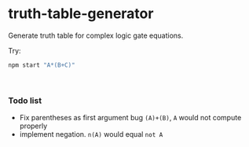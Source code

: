 # truth-table-generator

Generate truth table for complex logic gate equations.

Try:
```sh
npm start "A*(B+C)"
```

<br/>

### Todo list
* Fix parentheses as first argument bug `(A)+(B)`, `A` would not compute properly
* implement negation.  `n(A)` would equal `not A`
